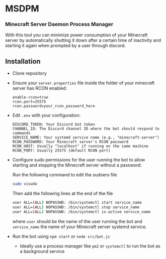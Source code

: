 # MSDPM
### Minecraft Server Daemon Process Manager

With this tool you can minimize power consumption of your Minecraft server by automatically shutting it down after a certain time of inactivity and starting it again when prompted by a user through discord.

## Installation
- Clone repository
- Ensure your `server.properties` file inside the folder of your minecraft server has RCON enabled:
  ```dotenv 
  enable-rcon=true
  rcon.port=25575
  rcon.password=your_rcon_password_here
  ```
- Edit `.env` with your configuration:
  ```dotenv
  DISCORD_TOKEN: Your Discord bot token
  CHANNEL_ID: The Discord channel ID where the bot should respond to commands
  SERVICE_NAME: Your systemd service name (e.g., "minecraft-server")
  RCON_PASSWORD: Your Minecraft server's RCON password
  RCON_HOST: Usually "localhost" if running on the same machine
  RCON_PORT: Usually 25575 (default RCON port)
  ```
- Configure sudo permissions for the user running the bot to allow starting and stopping the Minecraft server without a password:
  
  Run the following command to edit the sudoers file
  ```bash
  sudo visudo
  ```
  Then add the following lines at the end of the file
  ```bash
  user ALL=(ALL) NOPASSWD: /bin/systemctl start service_name
  user ALL=(ALL) NOPASSWD: /bin/systemctl stop service_name
  user ALL=(ALL) NOPASSWD: /bin/systemctl is-active service_name
  ```
  where `user` should be the name of the user running the bot and `service_name` the name of your Minecraft server systemd service.
- Run the bot using `npm start` or `node src/bot.js`
  - Ideally use a process manager like `pm2` or `systemctl` to run the bot as a background service
